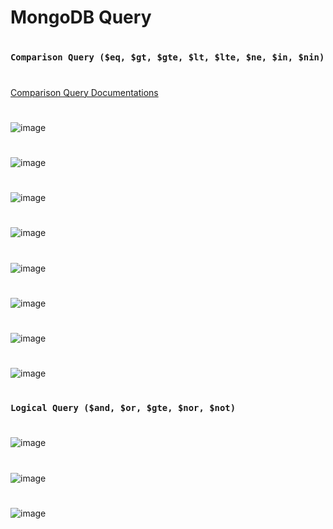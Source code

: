 #
# MongoDB Query
#
### `Comparison Query ($eq, $gt, $gte, $lt, $lte, $ne, $in, $nin)`
#
[Comparison Query Documentations](https://www.mongodb.com/docs/manual/reference/operator/query-comparison/)
#
![image](https://github.com/user-attachments/assets/5fb9e3cc-c715-4762-b013-5dca343632ff)
#
![image](https://github.com/user-attachments/assets/ad2b0141-ead0-4781-b27a-c28f383ab4f1)
#
![image](https://github.com/user-attachments/assets/bd53d331-916f-42b3-9b14-0106155977fc)
#
![image](https://github.com/user-attachments/assets/9e508ebd-d4c3-4eea-985f-88e21314f7ec)
#
![image](https://github.com/user-attachments/assets/bf82888c-189c-4570-925d-9329905418a5)
#
![image](https://github.com/user-attachments/assets/2d08c02c-d284-4e4d-89e5-0070f2f7ab0f)
#
![image](https://github.com/user-attachments/assets/dcc034bc-e12f-4451-8fc1-7a90b5bbfe13)
#
![image](https://github.com/user-attachments/assets/c54c67f2-ff60-486b-ba15-56098f9b1a62)

#
### `Logical Query ($and, $or, $gte, $nor, $not)`
#
![image](https://github.com/user-attachments/assets/eacc09ed-c1ac-4912-b2bc-bb7ef2ca8e78)
#
![image](https://github.com/user-attachments/assets/8ff3542d-0df1-4640-a3a2-b9729a895562)
#
![image](https://github.com/user-attachments/assets/7aeb8863-4538-420e-922e-9bc9d661e2e5)


